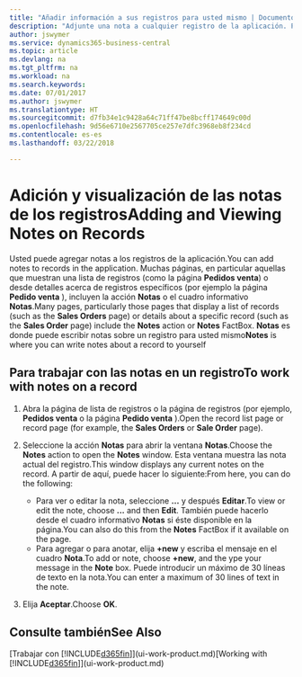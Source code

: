 ```yaml
---
title: "Añadir información a sus registros para usted mismo | Documentos de Microsoft"
description: "Adjunte una nota a cualquier registro de la aplicación. Por ejemplo, si tiene información adicional sobre un pedido de venta que no se ajusta a ninguno de los campos del pedido de venta, puede escribir una nota."
author: jswymer
ms.service: dynamics365-business-central
ms.topic: article
ms.devlang: na
ms.tgt_pltfrm: na
ms.workload: na
ms.search.keywords: 
ms.date: 07/01/2017
ms.author: jswymer
ms.translationtype: HT
ms.sourcegitcommit: d7fb34e1c9428a64c71ff47be8bcff174649c00d
ms.openlocfilehash: 9d56e6710e2567705ce257e7dfc3968eb8f234cd
ms.contentlocale: es-es
ms.lasthandoff: 03/22/2018

---
```

# <a name="adding-and-viewing-notes-on-records"></a><span data-ttu-id="c6d9b-104">Adición y visualización de las notas de los registros</span><span class="sxs-lookup"><span data-stu-id="c6d9b-104">Adding and Viewing Notes on Records</span></span>
 <span data-ttu-id="c6d9b-105">Usted <!--OnPrem and your colleagues -->puede agregar notas a los registros de la aplicación.</span><span class="sxs-lookup"><span data-stu-id="c6d9b-105">You <!--OnPrem and your colleagues -->can add notes to records in the application.</span></span> <span data-ttu-id="c6d9b-106">Muchas páginas, en particular aquellas que muestran una lista de registros (como la página **Pedidos venta**) o desde detalles acerca de registros específicos (por ejemplo la página **Pedido venta** ), incluyen la acción **Notas** o el cuadro informativo **Notas**.</span><span class="sxs-lookup"><span data-stu-id="c6d9b-106">Many pages, particularly those pages that display a list of records (such as the **Sales Orders** page) or details about a specific record (such as the **Sales Order** page) include the **Notes** action or **Notes** FactBox.</span></span> <span data-ttu-id="c6d9b-107">**Notas** es donde puede escribir notas sobre un registro para usted mismo<!--OnPrem or others, and where you can view notes to you from others. For example, a note could be a general comment or processing instruction to your colleague, who can then respond to your note using their own **Notes**. Or, your colleague can add a note that gives you extra information about a sales order that is not covered by the information on the sales order. These notes and correspondences will follow the record as it is processed in the company.--></span><span class="sxs-lookup"><span data-stu-id="c6d9b-107">**Notes** is where you can write notes about a record to yourself<!--OnPrem or others, and where you can view notes to you from others. For example, a note could be a general comment or processing instruction to your colleague, who can then respond to your note using their own **Notes**. Or, your colleague can add a note that gives you extra information about a sales order that is not covered by the information on the sales order. These notes and correspondences will follow the record as it is processed in the company.--></span></span>

<!--OnPrem
> [!NOTE]  
>  You can only select one recipient of the note.-->  
  
## <a name="to-work-with-notes-on-a-record"></a><span data-ttu-id="c6d9b-108">Para trabajar con las notas en un registro</span><span class="sxs-lookup"><span data-stu-id="c6d9b-108">To work with notes on a record</span></span> 
  
1.  <span data-ttu-id="c6d9b-109">Abra la página de lista de registros o la página de registros (por ejemplo, **Pedidos venta** o la página **Pedido venta** ).</span><span class="sxs-lookup"><span data-stu-id="c6d9b-109">Open the record list page or record page (for example, the **Sales Orders** or **Sale Order** page).</span></span>  
  
    <!-- If **Notes** is not visible on the page, then you can customize the page to display the Notes FactBox. -->
  
2.  <span data-ttu-id="c6d9b-110">Seleccione la acción **Notas** para abrir la ventana **Notas**.</span><span class="sxs-lookup"><span data-stu-id="c6d9b-110">Choose the **Notes** action to open the **Notes** window.</span></span> <span data-ttu-id="c6d9b-111">Esta ventana muestra las nota actual del registro.</span><span class="sxs-lookup"><span data-stu-id="c6d9b-111">This window displays any current notes on the record.</span></span> <span data-ttu-id="c6d9b-112">A partir de aquí, puede hacer lo siguiente:</span><span class="sxs-lookup"><span data-stu-id="c6d9b-112">From here, you can do the following:</span></span>

    -   <span data-ttu-id="c6d9b-113">Para ver o editar la nota, seleccione **…** y después **Editar**.</span><span class="sxs-lookup"><span data-stu-id="c6d9b-113">To view or edit the note, choose **...** and then **Edit**.</span></span> <span data-ttu-id="c6d9b-114">También puede hacerlo desde el cuadro informativo **Notas** si éste disponible en la página.</span><span class="sxs-lookup"><span data-stu-id="c6d9b-114">You can also do this from the **Notes** FactBox if it available on the page.</span></span>
    -   <span data-ttu-id="c6d9b-115">Para agregar o para anotar, elija **+new** y escriba el mensaje en el cuadro **Nota**.</span><span class="sxs-lookup"><span data-stu-id="c6d9b-115">To add or note, choose **+new**, and the ype your message in the **Note** box.</span></span> <span data-ttu-id="c6d9b-116">Puede introducir un máximo de 30 líneas de texto en la nota.</span><span class="sxs-lookup"><span data-stu-id="c6d9b-116">You can enter a maximum of 30 lines of text in the note.</span></span> 
  
<!-- 5.  In the **To** field, enter a user ID (your own or someone else’s) to indicate who the note is for.  
  
6.  Select the **Notify** field if you want to send a notification to the user in the **To** field. 
  
     If **Notify** is selected, the note will be sent as a notification to the user's **My Notifications** on the Role Center.  -->
  
3.  <span data-ttu-id="c6d9b-117">Elija **Aceptar**.</span><span class="sxs-lookup"><span data-stu-id="c6d9b-117">Choose **OK**.</span></span>  

## <a name="see-also"></a><span data-ttu-id="c6d9b-118">Consulte también</span><span class="sxs-lookup"><span data-stu-id="c6d9b-118">See Also</span></span>
<span data-ttu-id="c6d9b-119">[Trabajar con [!INCLUDE[d365fin](includes/d365fin_md.md)]](ui-work-product.md)</span><span class="sxs-lookup"><span data-stu-id="c6d9b-119">[Working with [!INCLUDE[d365fin](includes/d365fin_md.md)]](ui-work-product.md)</span></span>  
